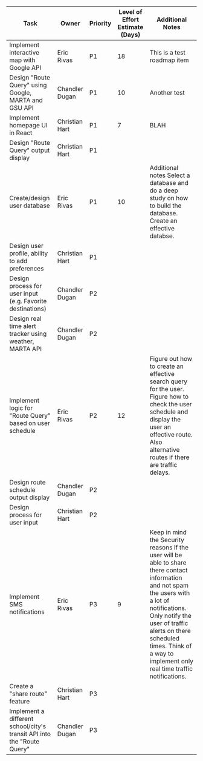 | Task                                                                   | Owner          | Priority | Level of Effort Estimate (Days) | Additional Notes                                                                                                                                                                                                                                                                     |
| ---------------------------------------------------------------------- | -------------- | -------- | ------------------------------- | ------------------------------------------------------------------------------------------------------------------------------------------------------------------------------------------------------------------------------------------------------------------------------------ |
| Implement interactive map with Google API                              | Eric Rivas     | P1       | 18                              | This is a test roadmap item                                                                                                                                                                                                                                                          |
| Design "Route Query" using Google, MARTA and GSU API                   | Chandler Dugan | P1       | 10                              | Another test                                                                                                                                                                                                                                                                         |
| Implement homepage UI in React                                         | Christian Hart | P1       | 7                               | BLAH                                                                                                                                                                                                                                                                                 |
| Design "Route Query" output display                                    | Christian Hart | P1       |
| Create/design user database                                            | Eric Rivas     | P1       | 10                              | Additional notes Select a database and do a deep study on how to build the database. Create an effective databse.                                                                                                                                                                    |
| Design user profile, ability to add preferences                        | Christian Hart | P1       |
| Design process for user input (e.g. Favorite destinations)             | Chandler Dugan | P2       |
| Design real time alert tracker using weather, MARTA API                | Chandler Dugan | P2       |
| Implement logic for "Route Query" based on user schedule               | Eric Rivas     | P2       | 12                              | Figure out how to create an effective search query for the user. Figure how to check the user schedule and display the user an effective route. Also alternative routes if there are traffic delays.                                                                                 |
| Design route schedule output display                                   | Chandler Dugan | P2       |
| Design process for user input                                          | Christian Hart | P2       |
| Implement SMS notifications                                            | Eric Rivas     | P3       | 9                               | Keep in mind the Security reasons if the user will be able to share there contact information and not spam the users with a lot of notifications. Only notify the user of traffic alerts on there scheduled times. Think of a way to implement only real time traffic notifications. |
| Create a "share route" feature                                         | Christian Hart | P3       |
| Implement a different school/city's transit API into the "Route Query" | Chandler Dugan | P3       |

